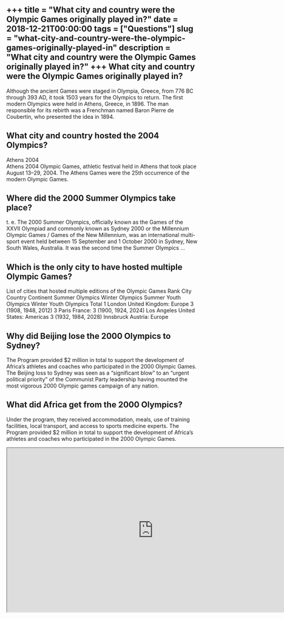 +++
title = "What city and country were the Olympic Games originally played in?"
date = 2018-12-21T00:00:00
tags = ["Questions"]
slug = "what-city-and-country-were-the-olympic-games-originally-played-in"
description = "What city and country were the Olympic Games originally played in?"
+++
What city and country were the Olympic Games originally played in?
------------------------------------------------------------------

Although the ancient Games were staged in Olympia, Greece, from 776 BC through 393 AD, it took 1503 years for the Olympics to return. The first modern Olympics were held in Athens, Greece, in 1896. The man responsible for its rebirth was a Frenchman named Baron Pierre de Coubertin, who presented the idea in 1894.

What city and country hosted the 2004 Olympics?
-----------------------------------------------

Athens 2004  
Athens 2004 Olympic Games, athletic festival held in Athens that took place August 13–29, 2004. The Athens Games were the 25th occurrence of the modern Olympic Games.

Where did the 2000 Summer Olympics take place?
----------------------------------------------

t. e. The 2000 Summer Olympics, officially known as the Games of the XXVII Olympiad and commonly known as Sydney 2000 or the Millennium Olympic Games / Games of the New Millennium, was an international multi-sport event held between 15 September and 1 October 2000 in Sydney, New South Wales, Australia. It was the second time the Summer Olympics …

Which is the only city to have hosted multiple Olympic Games?
-------------------------------------------------------------

List of cities that hosted multiple editions of the Olympic Games Rank City Country Continent Summer Olympics Winter Olympics Summer Youth Olympics Winter Youth Olympics Total 1 London United Kingdom: Europe 3 (1908, 1948, 2012) 3 Paris France: 3 (1900, 1924, 2024) Los Angeles United States: Americas 3 (1932, 1984, 2028) Innsbruck Austria: Europe

Why did Beijing lose the 2000 Olympics to Sydney?
-------------------------------------------------

The Program provided $2 million in total to support the development of Africa’s athletes and coaches who participated in the 2000 Olympic Games. The Beijing loss to Sydney was seen as a “significant blow” to an “urgent political priority” of the Communist Party leadership having mounted the most vigorous 2000 Olympic games campaign of any nation.

What did Africa get from the 2000 Olympics?
-------------------------------------------

Under the program, they received accommodation, meals, use of training facilities, local transport, and access to sports medicine experts. The Program provided $2 million in total to support the development of Africa’s athletes and coaches who participated in the 2000 Olympic Games.

<iframe allow="accelerometer; autoplay; clipboard-write; encrypted-media; gyroscope; picture-in-picture" allowfullscreen="" class="__youtube_prefs__  epyt-is-override  no-lazyload" data-no-lazy="1" data-origheight="433" data-origwidth="770" data-skipgform_ajax_framebjll="" height="433" id="_ytid_65215" loading="lazy" src="https://www.youtube.com/embed/qsLLzL27hYA?enablejsapi=1&autoplay=0&cc_load_policy=0&cc_lang_pref=&iv_load_policy=1&loop=0&modestbranding=0&rel=1&fs=1&playsinline=0&autohide=2&theme=dark&color=red&controls=1&" title="YouTube player" width="770"></iframe>